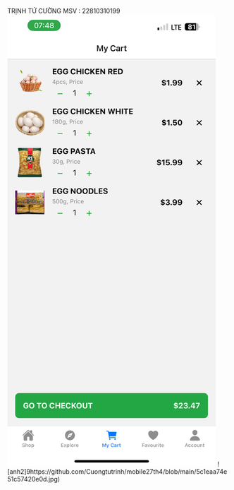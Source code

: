TRỊNH TỨ CƯỜNG
MSV : 22810310199
![anh1](https://github.com/Cuongtutrinh/mobile27th4/blob/main/0359e133ae5b1c05454a.jpg)
![anh2]9https://github.com/Cuongtutrinh/mobile27th4/blob/main/5c1eaa74e51c57420e0d.jpg)
